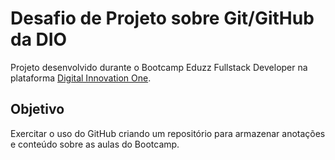 # Desafio de Projeto sobre Git/GitHub da DIO

Projeto desenvolvido durante o Bootcamp Eduzz Fullstack Developer na plataforma [Digital Innovation One](https://digitalinnovation.one/).

## Objetivo

Exercitar o uso do GitHub criando um repositório para armazenar anotações e conteúdo sobre as aulas do Bootcamp.
